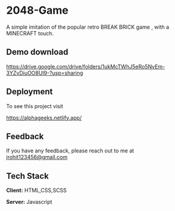 # 2048-Game

A simple imitation of the popular retro BREAK BRICK game , with a MINECRAFT touch.


## Demo download

https://drive.google.com/drive/folders/1ukMcTWhJ5eRo5NvEm-3YZvDiuOO8Ul9-?usp=sharing
         
                            
## Deployment

To see this project visit                                                                    
 
https://alphageeks.netlify.app/

               
  
## Feedback

If you have any feedback, please reach out to me at jrohit123456@gmail.com        

  
<!-- ## Screenshots

![App Screenshot](https://github.com/king-rohit777/BREAK-CRAFT/blob/main/first.PNG)

![App Screenshot](https://github.com/king-rohit777/BREAK-CRAFT/blob/main/LV1.PNG)

![App Screenshot](https://github.com/king-rohit777/BREAK-CRAFT/blob/main/LV2.PNG)

![App Screenshot](https://github.com/king-rohit777/BREAK-CRAFT/blob/main/lv3.PNG)

![App Screenshot](https://github.com/king-rohit777/BREAK-CRAFT/blob/main/lost.PNG) -->
## Tech Stack

**Client:** HTML,CSS,SCSS                    

**Server:** Javascript
